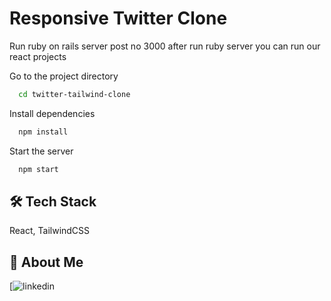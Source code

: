 # Responsive Twitter Clone

Run ruby on rails server post no 3000
after run ruby server you can run our react projects

Go to the project directory

```bash
  cd twitter-tailwind-clone
```

Install dependencies

```bash
  npm install
```

Start the server

```bash
  npm start
```

## 🛠 Tech Stack

React, TailwindCSS

## 🚀 About Me

[![linkedin](https://www.linkedin.com/in/krishna-gabale-a66034202/)


